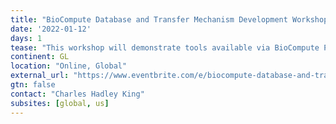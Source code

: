 ```yaml
---
title: "BioCompute Database and Transfer Mechanism Development Workshop"
date: '2022-01-12'
days: 1
tease: "This workshop will demonstrate tools available via BioCompute Portal and how they enable interoperability in research and regulatory spaces."
continent: GL
location: "Online, Global"
external_url: "https://www.eventbrite.com/e/biocompute-database-and-transfer-mechanism-development-workshop-tickets-192462248767"
gtn: false
contact: "Charles Hadley King"
subsites: [global, us]
---
```

